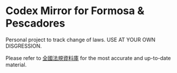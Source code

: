 # Codex Mirror for Formosa & Pescadores

Personal project to track change of laws. USE AT YOUR OWN DISGRESSION.

Please refer to [全國法規資料庫](https://law.moj.gov.tw/) for the most accurate and up-to-date material.
